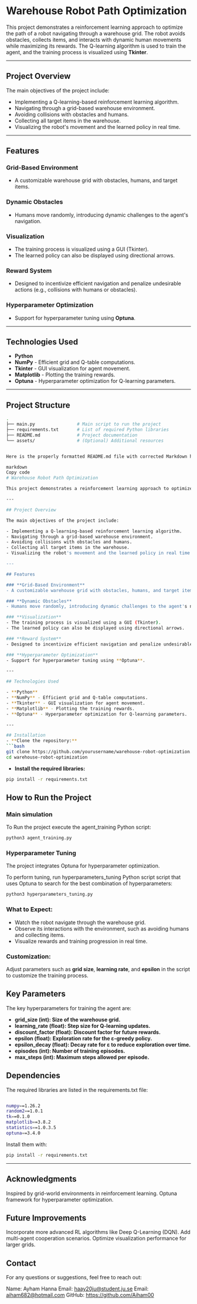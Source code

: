 # Warehouse Robot Path Optimization

This project demonstrates a reinforcement learning approach to optimize the path of a robot navigating through a warehouse grid. The robot avoids obstacles, collects items, and interacts with dynamic human movements while maximizing its rewards. The Q-learning algorithm is used to train the agent, and the training process is visualized using **Tkinter**.

---

## Project Overview

The main objectives of the project include:

- Implementing a Q-learning-based reinforcement learning algorithm.  
- Navigating through a grid-based warehouse environment.  
- Avoiding collisions with obstacles and humans.  
- Collecting all target items in the warehouse.  
- Visualizing the robot's movement and the learned policy in real time.  

---

## Features

### **Grid-Based Environment**
- A customizable warehouse grid with obstacles, humans, and target items.

### **Dynamic Obstacles**
- Humans move randomly, introducing dynamic challenges to the agent's navigation.

### **Visualization**
- The training process is visualized using a GUI (Tkinter).  
- The learned policy can also be displayed using directional arrows.

### **Reward System**
- Designed to incentivize efficient navigation and penalize undesirable actions (e.g., collisions with humans or obstacles).

### **Hyperparameter Optimization**
- Support for hyperparameter tuning using **Optuna**.

---

## Technologies Used

- **Python**  
- **NumPy** - Efficient grid and Q-table computations.  
- **Tkinter** - GUI visualization for agent movement.  
- **Matplotlib** - Plotting the training rewards.  
- **Optuna** - Hyperparameter optimization for Q-learning parameters.  

---

## Project Structure

```bash
.
├── main.py                # Main script to run the project
├── requirements.txt       # List of required Python libraries
├── README.md              # Project documentation
└── assets/                # (Optional) Additional resources


Here is the properly formatted README.md file with corrected Markdown headers and spacing to ensure they render correctly when copied to a Markdown viewer or editor:

markdown
Copy code
# Warehouse Robot Path Optimization

This project demonstrates a reinforcement learning approach to optimize the path of a robot navigating through a warehouse grid. The robot avoids obstacles, collects items, and interacts with dynamic human movements while maximizing its rewards. The Q-learning algorithm is used to train the agent, and the training process is visualized using **Tkinter**.

---

## Project Overview

The main objectives of the project include:

- Implementing a Q-learning-based reinforcement learning algorithm.  
- Navigating through a grid-based warehouse environment.  
- Avoiding collisions with obstacles and humans.  
- Collecting all target items in the warehouse.  
- Visualizing the robot's movement and the learned policy in real time.  

---

## Features

### **Grid-Based Environment**
- A customizable warehouse grid with obstacles, humans, and target items.

### **Dynamic Obstacles**
- Humans move randomly, introducing dynamic challenges to the agent's navigation.

### **Visualization**
- The training process is visualized using a GUI (Tkinter).  
- The learned policy can also be displayed using directional arrows.

### **Reward System**
- Designed to incentivize efficient navigation and penalize undesirable actions (e.g., collisions with humans or obstacles).

### **Hyperparameter Optimization**
- Support for hyperparameter tuning using **Optuna**.

---

## Technologies Used

- **Python**  
- **NumPy** - Efficient grid and Q-table computations.  
- **Tkinter** - GUI visualization for agent movement.  
- **Matplotlib** - Plotting the training rewards.  
- **Optuna** - Hyperparameter optimization for Q-learning parameters.  

---

## Installation
- **Clone the repository:**
```bash 
git clone https://github.com/yourusername/warehouse-robot-optimization.git
cd warehouse-robot-optimization
```
- **Install the required libraries:**
```bash
pip install -r requirements.txt
```
## How to Run the Project
### Main simulation

To Run the project execute the agent_training Python script:

```bash
python3 agent_training.py
```
### Hyperparameter Tuning
The project integrates Optuna for hyperparameter optimization.

To perform tuning, run hyperparameters_tuning Python script script that uses Optuna to search for the best combination of hyperparameters:
```bash
python3 hyperparameters_tuning.py
```
### What to Expect:
- Watch the robot navigate through the warehouse grid.
- Observe its interactions with the environment, such as avoiding humans and collecting items.
- Visualize rewards and training progression in real time.
### Customization:
Adjust parameters such as **grid size**, **learning rate**, and **epsilon** in the script to customize the training process.

## Key Parameters
The key hyperparameters for training the agent are:

- **grid_size (int): Size of the warehouse grid.**
- **learning_rate (float): Step size for Q-learning updates.**
- **discount_factor (float): Discount factor for future rewards.**
- **epsilon (float): Exploration rate for the ε-greedy policy.**
- **epsilon_decay (float): Decay rate for ε to reduce exploration over time.**
- **episodes (int): Number of training episodes.**
- **max_steps (int): Maximum steps allowed per episode.**

## Dependencies
The required libraries are listed in the requirements.txt file:

```bash

numpy==1.26.2
random2==1.0.1
tk==0.1.0
matplotlib==3.8.2
statistics==1.0.3.5
optuna==3.4.0
```
Install them with:

```bash
pip install -r requirements.txt
```
---
## Acknowledgments

Inspired by grid-world environments in reinforcement learning.
Optuna framework for hyperparameter optimization.

## Future Improvements
Incorporate more advanced RL algorithms like Deep Q-Learning (DQN).
Add multi-agent cooperation scenarios.
Optimize visualization performance for larger grids.

## Contact
For any questions or suggestions, feel free to reach out:

Name: Ayham Hanna
Email: haay20ju@student.ju.se
Email: aiham682@hotmail.com
GitHub: https://github.com/Aiham00


